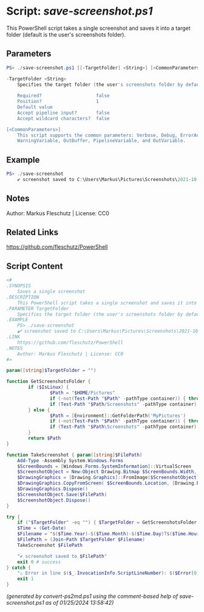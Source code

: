 Script: *save-screenshot.ps1*
========================

This PowerShell script takes a single screenshot and saves it into a target folder (default is the user's screenshots folder).

Parameters
----------
```powershell
PS> ./save-screenshot.ps1 [[-TargetFolder] <String>] [<CommonParameters>]

-TargetFolder <String>
    Specifies the target folder (the user's screenshots folder by default)
    
    Required?                    false
    Position?                    1
    Default value                
    Accept pipeline input?       false
    Accept wildcard characters?  false

[<CommonParameters>]
    This script supports the common parameters: Verbose, Debug, ErrorAction, ErrorVariable, WarningAction, 
    WarningVariable, OutBuffer, PipelineVariable, and OutVariable.
```

Example
-------
```powershell
PS> ./save-screenshot
	✔️ screenshot saved to C:\Users\Markus\Pictures\Screenshots\2021-10-10T14-33-22.png

```

Notes
-----
Author: Markus Fleschutz | License: CC0

Related Links
-------------
https://github.com/fleschutz/PowerShell

Script Content
--------------
```powershell
<#
.SYNOPSIS
	Saves a single screenshot
.DESCRIPTION
	This PowerShell script takes a single screenshot and saves it into a target folder (default is the user's screenshots folder).
.PARAMETER TargetFolder
	Specifies the target folder (the user's screenshots folder by default)
.EXAMPLE
	PS> ./save-screenshot
 	✔️ screenshot saved to C:\Users\Markus\Pictures\Screenshots\2021-10-10T14-33-22.png
.LINK
	https://github.com/fleschutz/PowerShell
.NOTES
	Author: Markus Fleschutz | License: CC0
#>

param([string]$TargetFolder = "")

function GetScreenshotsFolder {
        if ($IsLinux) {
                $Path = "$HOME/Pictures"
                if (-not(Test-Path "$Path" -pathType container)) { throw "Pictures folder at $Path doesn't exist (yet)"}
                if (Test-Path "$Path/Screenshots" -pathType container) { $Path = "$Path/Screenshots" }
        } else {
                $Path = [Environment]::GetFolderPath('MyPictures')
                if (-not(Test-Path "$Path" -pathType container)) { throw "Pictures folder at $Path doesn't exist (yet)" }
                if (Test-Path "$Path\Screenshots" -pathType container) { $Path = "$Path\Screenshots" }
        }
        return $Path
}

function TakeScreenshot { param([string]$FilePath)
	Add-Type -Assembly System.Windows.Forms            
	$ScreenBounds = [Windows.Forms.SystemInformation]::VirtualScreen
	$ScreenshotObject = New-Object Drawing.Bitmap $ScreenBounds.Width, $ScreenBounds.Height
	$DrawingGraphics = [Drawing.Graphics]::FromImage($ScreenshotObject)
	$DrawingGraphics.CopyFromScreen( $ScreenBounds.Location, [Drawing.Point]::Empty, $ScreenBounds.Size)
	$DrawingGraphics.Dispose()
	$ScreenshotObject.Save($FilePath)
	$ScreenshotObject.Dispose()
}

try {
	if ("$TargetFolder" -eq "") { $TargetFolder = GetScreenshotsFolder }
	$Time = (Get-Date)
	$Filename = "$($Time.Year)-$($Time.Month)-$($Time.Day)T$($Time.Hour)-$($Time.Minute)-$($Time.Second).png"
	$FilePath = (Join-Path $TargetFolder $Filename)
	TakeScreenshot $FilePath

	"✔️ screenshot saved to $FilePath"
	exit 0 # success
} catch {
	"⚠️ Error in line $($_.InvocationInfo.ScriptLineNumber): $($Error[0])"
	exit 1
}
```

*(generated by convert-ps2md.ps1 using the comment-based help of save-screenshot.ps1 as of 01/25/2024 13:58:42)*
